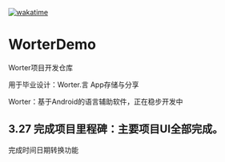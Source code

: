 [![wakatime](https://wakatime.com/badge/user/1ea585ed-19d0-4dda-aa73-9f99501b171e/project/e54d4ac5-ad8f-4f09-ac6b-b5238360efe9.svg)](https://wakatime.com/badge/user/1ea585ed-19d0-4dda-aa73-9f99501b171e/project/e54d4ac5-ad8f-4f09-ac6b-b5238360efe9)
# WorterDemo
Worter项目开发仓库

用于毕业设计：Worter.言 App存储与分享

Worter：基于Android的语言辅助软件，正在稳步开发中

## 3.27 完成项目里程碑：主要项目UI全部完成。
 完成时间日期转换功能
